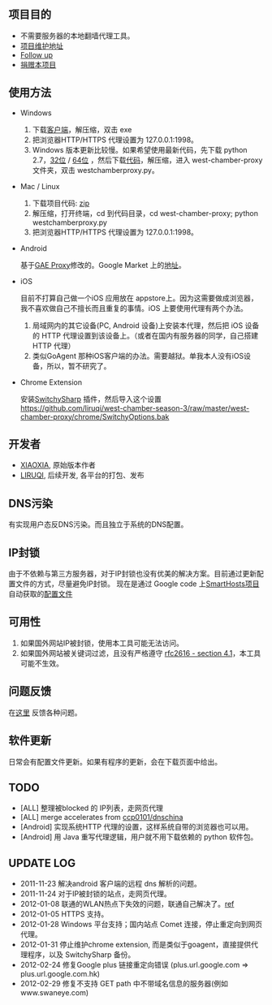 项目目的
--------
* 不需要服务器的本地翻墙代理工具。
* [项目维护地址](https://github.com/liruqi/west-chamber-season-3/tree/master/west-chamber-proxy)
* [Follow up](https://plus.google.com/b/108661470402896863593/)
* [捐赠本项目](https://me.alipay.com/liruqi)

使用方法
--------
* Windows

    1. 下载[客户端](https://github.com/downloads/liruqi/west-chamber-season-3/west-chamber-proxy-20120131.zip)，解压缩，双击 exe
    2. 把浏览器HTTP/HTTPS 代理设置为 127.0.0.1:1998。
    3. Windows 版本更新比较慢。如果希望使用最新代码，先下载 python 2.7，[32位](http://python.org/ftp/python/2.7.2/python-2.7.2.msi) / [64位](http://python.org/ftp/python/2.7.2/python-2.7.2.amd64.msi) ，然后下载[代码](https://github.com/liruqi/west-chamber-season-3/zipball/master)，解压缩，进入 west-chamber-proxy 文件夹，双击 westchamberproxy.py。

* Mac / Linux

    1. 下载项目代码: [zip](https://github.com/liruqi/west-chamber-season-3/zipball/master)
    1. 解压缩，打开终端，cd 到代码目录，cd west-chamber-proxy; python westchamberproxy.py
    2. 把浏览器HTTP/HTTPS 代理设置为 127.0.0.1:1998。

* Android

    基于[GAE Proxy](http://code.google.com/p/gaeproxy/)修改的。Google Market 上的[地址](https://market.android.com/details?id=org.westchamberproxy)。

* iOS
    
    目前不打算自己做一个iOS 应用放在 appstore上。因为这需要做成浏览器，我不喜欢做自己不擅长而且重复的事情。iOS 上要使用代理有两个办法。

    1. 局域网内的其它设备(PC, Android 设备)上安装本代理，然后把 iOS 设备的 HTTP 代理设置到该设备上。（或者在国内有服务器的同学，自己搭建HTTP 代理）
    2. 类似GoAgent 那种iOS客户端的办法。需要越狱。单我本人没有iOS设备，所以，暂不研究了。

* Chrome Extension

    安装[SwitchySharp](https://chrome.google.com/webstore/detail/dpplabbmogkhghncfbfdeeokoefdjegm) 插件，然后导入这个设置 https://github.com/liruqi/west-chamber-season-3/raw/master/west-chamber-proxy/chrome/SwitchyOptions.bak

开发者
------
* [XIAOXIA](http://xiaoxia.org), 原始版本作者
* [LIRUQI](http://liruqi.info), 后续开发, 各平台的打包、发布

DNS污染
-------
有实现用户态反DNS污染。而且独立于系统的DNS配置。

IP封锁
------
由于不依赖与第三方服务器，对于IP封锁也没有优美的解决方案。目前通过更新配置文件的方式，尽量避免IP封锁。
现在是通过 Google code 上[SmartHosts项目](http://code.google.com/p/smarthosts/) 自动获取的[配置文件](http://smarthosts.googlecode.com/svn/trunk/hosts)

可用性
------
1. 如果国外网站IP被封锁，使用本工具可能无法访问。
2. 如果国外网站被关键词过滤，且没有严格遵守 [rfc2616 - section 4.1](http://www.w3.org/Protocols/rfc2616/rfc2616-sec4.html)，本工具可能不生效。

问题反馈
--------
在[这里](https://github.com/liruqi/west-chamber-season-3/issues) 反馈各种问题。 

软件更新
-------
日常会有配置文件更新。如果有程序的更新，会在下载页面中给出。

TODO
----
* [ALL] 整理被blocked 的 IP列表，走网页代理
* [ALL] merge accelerates from [ccp0101/dnschina](https://github.com/ccp0101/dnschina)
* [Android] 实现系统HTTP 代理的设置，这样系统自带的浏览器也可以用。
* [Android] 用 Java 重写代理逻辑，用户就不用下载依赖的 python 软件包。

UPDATE LOG
---
* 2011-11-23 解决android 客户端的远程 dns 解析的问题。
* 2011-11-24 对于IP被封锁的站点，走网页代理。
* 2012-01-08 联通的WLAN热点下失效的问题，联通自己解决了。[ref](http://weibo.com/1641981222/xFx46sR4c)
* 2012-01-05 HTTPS 支持。
* 2012-01-28 Windows 平台支持；国内站点 Comet 连接，停止重定向到网页代理。
* 2012-01-31 停止维护chrome extension, 而是类似于goagent，直接提供代理程序，以及 SwitchySharp 备份。
* 2012-02-24 修复Google plus 链接重定向错误 (plus.url.google.com => plus.url.google.com.hk)
* 2012-02-29 修复不支持 GET path 中不带域名信息的服务器(例如www.swaneye.com)


